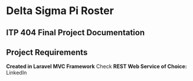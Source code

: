# Delta Sigma Pi Roster
## ITP 404 Final Project Documentation

## Project Requirements
**Created in Laravel MVC Framework** Check
**REST Web Service of Choice:** LinkedIn